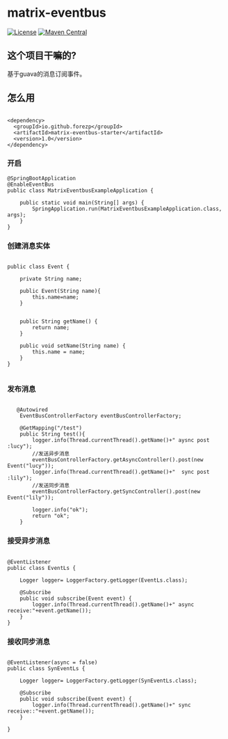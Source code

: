 # matrix-eventbus


[![License](https://img.shields.io/badge/License-Apache%202.0-blue.svg?label=license)](https://github.com/forezp/matrix-eventbus/blob/master/LICENSE)
[![Maven Central](https://img.shields.io/maven-central/v/io.github.forezp/matrix-eventbus-starter.svg?label=maven%20central)](http://mvnrepository.com/artifact/io.github.forezp/matrix-eventbus-starter)

## 这个项目干嘛的?

基于guava的消息订阅事件。

## 怎么用

```$xslt

<dependency>
  <groupId>io.github.forezp</groupId>
  <artifactId>matrix-eventbus-starter</artifactId>
  <version>1.0</version>
</dependency>
```

### 开启

```$xslt
@SpringBootApplication
@EnableEventBus
public class MatrixEventbusExampleApplication {

	public static void main(String[] args) {
		SpringApplication.run(MatrixEventbusExampleApplication.class, args);
	}
}
```

### 创建消息实体

````$xslt

public class Event {

    private String name;

    public Event(String name){
        this.name=name;
    }


    public String getName() {
        return name;
    }

    public void setName(String name) {
        this.name = name;
    }
}


````

### 发布消息

```$xslt

   @Autowired
    EventBusControllerFactory eventBusControllerFactory;

    @GetMapping("/test")
    public String test(){
        logger.info(Thread.currentThread().getName()+" aysnc post :lucy");
        //发送异步消息
        eventBusControllerFactory.getAsyncController().post(new Event("lucy"));
        logger.info(Thread.currentThread().getName()+"  sync post :lily");
        //发送同步消息
        eventBusControllerFactory.getSyncController().post(new Event("lily"));

        logger.info("ok");
        return "ok";
    }
```

###  接受异步消息

````$xslt

@EventListener
public class EventLs {

    Logger logger= LoggerFactory.getLogger(EventLs.class);

    @Subscribe
    public void subscribe(Event event) {
        logger.info(Thread.currentThread().getName()+" async receive:"+event.getName());
    }
}
````


### 接收同步消息


```$xslt

@EventListener(async = false)
public class SynEventLs {

    Logger logger= LoggerFactory.getLogger(SynEventLs.class);

    @Subscribe
    public void subscribe(Event event) {
        logger.info(Thread.currentThread().getName()+" sync receive::"+event.getName());
    }

}

```


